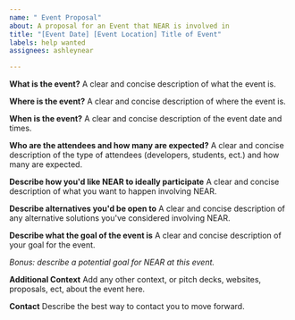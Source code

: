 ```yaml
---
name: " Event Proposal"
about: A proposal for an Event that NEAR is involved in
title: "[Event Date] [Event Location] Title of Event"
labels: help wanted
assignees: ashleynear

---
```


**What is the event?**
A clear and concise description of what the event is. 

**Where is the event?**
A clear and concise description of where the event is. 

**When is the event?**
A clear and concise description of the event date and times.

**Who are the attendees and how many are expected?**
A clear and concise description of the type of attendees (developers, students, ect.) and how many are expected.

**Describe how you'd like NEAR to ideally participate**
A clear and concise description of what you want to happen involving NEAR.

**Describe alternatives you'd be open to**
A clear and concise description of any alternative solutions you've considered involving NEAR.

**Describe what the goal of the event is**
A clear and concise description of your goal for the event.

*Bonus: describe a potential goal for NEAR at this event.*

**Additional Context**
Add any other context, or pitch decks, websites, proposals, ect, about the event here.

**Contact**
Describe the best way to contact you to move forward.
